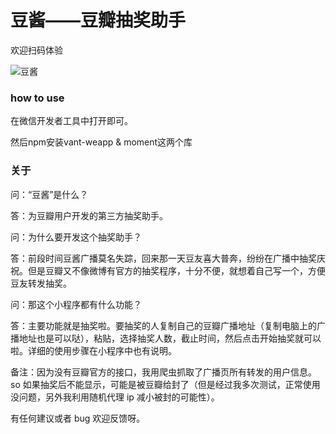 # 豆酱——豆瓣抽奖助手

欢迎扫码体验

![豆酱](http://blog.shiniao.fun/dou.jpg)

### how to use
在微信开发者工具中打开即可。

然后npm安装vant-weapp & moment这两个库

### 关于 

问：“豆酱”是什么？

答：为豆瓣用户开发的第三方抽奖助手。


问：为什么要开发这个抽奖助手？

答：前段时间豆酱广播莫名失踪，回来那一天豆友喜大普奔，纷纷在广播中抽奖庆祝。但是豆瓣又不像微博有官方的抽奖程序，十分不便，就想着自己写一个，方便豆友转发抽奖。


问：那这个小程序都有什么功能？

答：主要功能就是抽奖啦。要抽奖的人复制自己的豆瓣广播地址（复制电脑上的广播地址也是可以哒），粘贴，选择抽奖人数，截止时间，然后点击开始抽奖就可以啦。详细的使用步骤在小程序中也有说明。


备注：因为没有豆瓣官方的接口，我用爬虫抓取了广播页所有转发的用户信息。so 如果抽奖后不能显示，可能是被豆瓣给封了（但是经过我多次测试，正常使用没问题，另外我利用随机代理 ip 减小被封的可能性）。


有任何建议或者 bug 欢迎反馈呀。